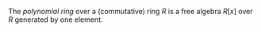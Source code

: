 The *polynomial ring* over a (commutative) ring $R$ is a free algebra $R[x]$ over $R$ generated by one element.
